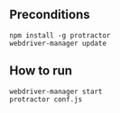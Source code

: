 ## Preconditions
`npm install -g protractor`  
`webdriver-manager update`

## How to run
`webdriver-manager start`  
`protractor conf.js`